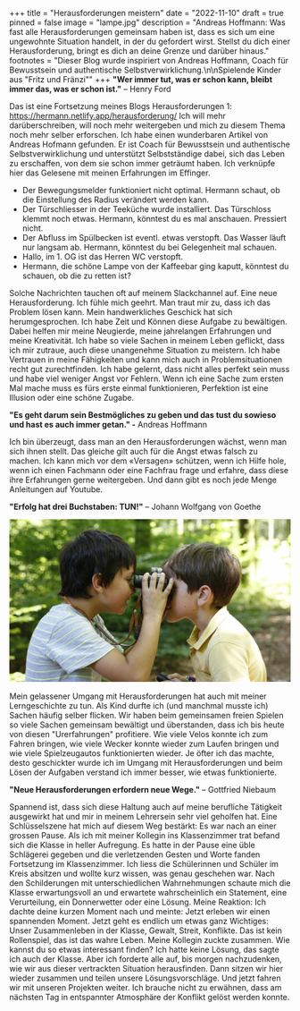 +++
title = "Herausforderungen meistern"
date = "2022-11-10"
draft = true
pinned = false
image = "lampe.jpg"
description = "Andreas Hoffmann: Was fast alle Herausforderungen gemeinsam haben ist, dass es sich um eine ungewohnte Situation handelt, in der du gefordert wirst. Stellst du dich einer Herausforderung, bringt es dich an deine Grenze und darüber hinaus."
footnotes = "Dieser Blog wurde inspiriert von Andreas Hoffmann, Coach für Bewusstsein und authentische Selbstverwirklichung.\n\nSpielende Kinder aus \"Fritz und Fränzi\""
+++
**"Wer immer tut, was er schon kann, bleibt immer das, was er schon ist."** – Henry Ford

Das ist eine Fortsetzung meines Blogs Herausforderungen 1: <https://hermann.netlify.app/herausforderung/>
Ich will mehr darüberschreiben, will noch mehr weitergeben und mich zu diesem Thema noch mehr selber erforschen. Ich habe einen wunderbaren Artikel von Andreas Hofmann gefunden. Er ist Coach für Bewusstsein und authentische Selbstverwirklichung und unterstützt Selbstständige dabei, sich das Leben zu erschaffen, von dem sie schon immer geträumt haben. Ich verknüpfe hier das Gelesene mit meinen Erfahrungen im Effinger.

* Der Bewegungsmelder funktioniert nicht optimal. Hermann schaut, ob die Einstellung des Radius verändert werden kann.
* Der Türschliesser in der Teeküche wurde installiert. Das Türschloss klemmt noch etwas. Hermann, könntest du es mal anschauen. Pressiert nicht.
* Der Abfluss im Spülbecken ist eventl. etwas verstopft. Das Wasser läuft nur langsam ab. Hermann, könntest du bei Gelegenheit mal schauen.
* Hallo, im 1. OG ist das Herren WC verstopft.
* Hermann, die schöne Lampe von der Kaffeebar ging kaputt, könntest du schauen, ob die zu retten ist?

Solche Nachrichten tauchen oft auf meinem Slackchannel auf. Eine neue Herausforderung. Ich fühle mich geehrt. Man traut mir zu, dass ich das Problem lösen kann. Mein handwerkliches Geschick hat sich herumgesprochen. Ich habe Zeit und Können diese Aufgabe zu bewältigen. Dabei helfen mir meine Neugierde, meine jahrelangen Erfahrungen und meine Kreativität. Ich habe so viele Sachen in meinem Leben geflickt, dass ich mir zutraue, auch diese unangenehme Situation zu meistern. Ich habe Vertrauen in meine Fähigkeiten und kann mich auch in Problemsituationen recht gut zurechtfinden. Ich habe gelernt, dass nicht alles perfekt sein muss und habe viel weniger Angst vor Fehlern. Wenn ich eine Sache zum ersten Mal mache muss es fürs erste einmal funktionieren, Perfektion ist eine Illusion oder eine schöne Zugabe.

**"Es geht darum sein Bestmögliches zu geben und das tust du sowieso und hast es auch immer getan." -** Andreas Hoffmann

Ich bin überzeugt, dass man an den Herausforderungen wächst, wenn man sich ihnen stellt. Das gleiche gilt auch für die Angst etwas falsch zu machen. Ich kann mich vor dem «Versagen» schützen, wenn ich Hilfe hole, wenn ich einen Fachmann oder eine Fachfrau frage und erfahre, dass diese ihre Erfahrungen gerne weitergeben. Und dann gibt es noch jede Menge Anleitungen auf Youtube.

**"Erfolg hat drei Buchstaben: TUN!"** – Johann Wolfgang von Goethe

![](l_m_spielende_kinder_inti_margrit_stamm.jpg)

Mein gelassener Umgang mit Herausforderungen hat auch mit meiner Lerngeschichte zu tun. Als Kind durfte ich (und manchmal musste ich) Sachen häufig selber flicken. Wir haben beim gemeinsamen freien Spielen so viele Sachen gemeinsam bewältigt und überstanden, dass ich bis heute von diesen "Urerfahrungen" profitiere. Wie viele Velos konnte ich zum Fahren bringen, wie viele Wecker konnte wieder zum Laufen bringen und wie viele Spielzeugautos funktionierten wieder.
Je öfter ich das machte, desto geschickter wurde ich im Umgang mit Herausforderungen und beim Lösen der Aufgaben verstand ich immer besser, wie etwas funktionierte.

**"Neue Herausforderungen erfordern neue Wege."** – Gottfried Niebaum 

Spannend ist, dass sich diese Haltung auch auf meine berufliche Tätigkeit ausgewirkt hat und mir in meinem Lehrersein sehr viel geholfen hat. 
Eine Schlüsselszene hat mich auf diesem Weg bestärkt:
Es war nach an einer grossen Pause. Als ich mit meiner Kollegin ins Klassenzimmer trat befand sich die Klasse in heller Aufregung. Es hatte in der Pause eine üble Schlägerei gegeben und die verletzenden Gesten und Worte fanden Fortsetzung im Klassenzimmer. Ich liess die Schülerinnen und Schüler im Kreis absitzen und wollte kurz wissen, was genau geschehen war. Nach den Schilderungen mit unterschiedlichen Wahrnehmungen schaute mich die Klasse erwartungsvoll an und erwartete wahrscheinlich ein Statement, eine Verurteilung, ein Donnerwetter oder eine Lösung. Meine Reaktion: Ich dachte deine kurzen Moment nach und meinte: Jetzt erleben wir einen spannenden Moment. Jetzt geht es endlich um etwas ganz Wichtiges: Unser Zusammenleben in der Klasse, Gewalt, Streit, Konflikte. Das ist kein Rollenspiel, das ist das wahre Leben. Meine Kollegin zuckte zusammen. Wie kannst du so etwas interessant finden?
Ich hatte keine Lösung, das sagte ich auch der Klasse. Aber ich forderte alle auf, bis morgen nachzudenken, wie wir aus dieser vertrackten Situation herausfinden. Dann sitzen wir hier wieder zusammen und teilen unsere Lösungsvorschläge. Und jetzt fahren wir mit unseren Projekten weiter.
Ich brauche nicht zu erwähnen, dass am nächsten Tag in entspannter Atmosphäre der Konflikt gelöst werden konnte.